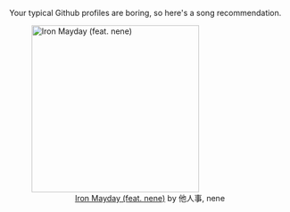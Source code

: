 Your typical Github profiles are boring, so here's a song recommendation.
<figure><img width="300" height="300" src="https://i.scdn.co/image/ab67616d0000b2734e00f6dd16c51ba047fb4c91" alt="Iron Mayday (feat. nene)" /><figcaption align="center"><a href="https://open.spotify.com/track/4jAwL6ccHPhBcSqytPQNQk" target="_blank">Iron Mayday (feat. nene)</a> by 他人事, nene</figcaption></figure>
